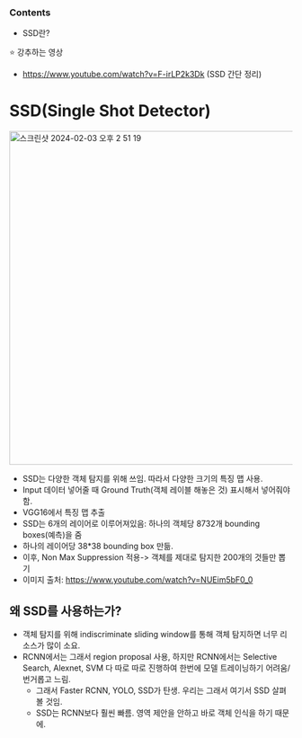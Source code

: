 ### Contents
- SSD란?

⭐️ 강추하는 영상
- https://www.youtube.com/watch?v=F-irLP2k3Dk (SSD 간단 정리)

# SSD(Single Shot Detector)
<img width="594" alt="스크린샷 2024-02-03 오후 2 51 19" src="https://github.com/hanmyu/computervision_transformer_pytorch/assets/157959298/71c4cfef-ff3f-4a4f-b9bb-d91bc9e3beea">
</br>

- SSD는 다양한 객체 탐지를 위해 쓰임. 따라서 다양한 크기의 특징 맵 사용. 
- Input 데이터 넣어줄 때 Ground Truth(객체 레이블 해놓은 것) 표시해서 넣어줘야함.  
- VGG16에서 특징 맵 추출       
- SSD는 6개의 레이어로 이루어져있음: 하나의 객체당 8732개 bounding boxes(예측)을 줌     
- 하나의 레이어당 38*38 bounding box 만듦. 
- 이후, Non Max Suppression 적용-> 객체를 제대로 탐지한 200개의 것들만 뽑기  
- 이미지 출처: https://www.youtube.com/watch?v=NUEim5bF0_0

## 왜 SSD를 사용하는가?
- 객체 탐지를 위해 indiscriminate sliding window를 통해 객체 탐지하면 너무 리소스가 많이 소요.        
- RCNN에서는 그래서 region proposal 사용, 하지만 RCNN에서는 Selective Search, Alexnet, SVM 다 따로 따로 진행하여 한번에 모델 트레이닝하기 어려움/번거롭고
느림.
  - 그래서 Faster RCNN, YOLO, SSD가 탄생. 우리는 그래서 여기서 SSD 살펴볼 것임.
  - SSD는 RCNN보다 훨씬 빠름. 영역 제안을 안하고 바로 객체 인식을 하기 때문에.
